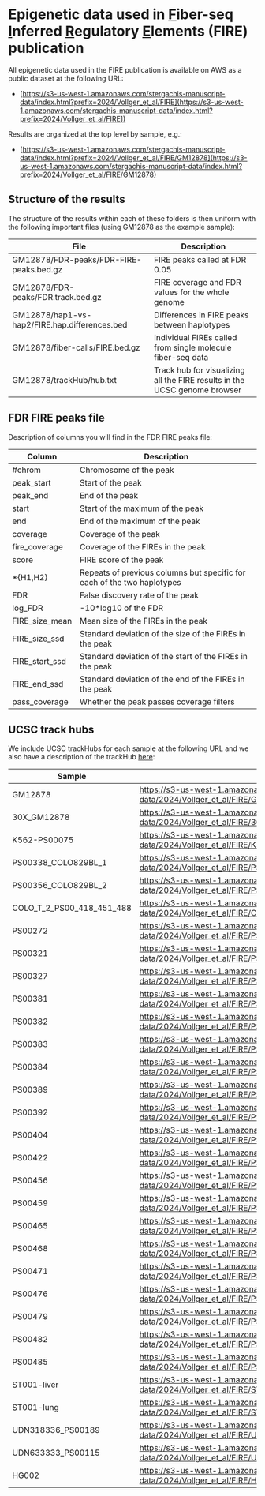 # Epigenetic data used in <ins>F</ins>iber-seq <ins>I</ins>nferred <ins>R</ins>egulatory <ins>E</ins>lements (FIRE) publication

All epigenetic data used in the FIRE publication is available on AWS as a public dataset at the following URL:

- [https://s3-us-west-1.amazonaws.com/stergachis-manuscript-data/index.html?prefix=2024/Vollger_et_al/FIRE](https://s3-us-west-1.amazonaws.com/stergachis-manuscript-data/index.html?prefix=2024/Vollger_et_al/FIRE])

Results are organized at the top level by sample, e.g.:

- [https://s3-us-west-1.amazonaws.com/stergachis-manuscript-data/index.html?prefix=2024/Vollger_et_al/FIRE/GM12878](https://s3-us-west-1.amazonaws.com/stergachis-manuscript-data/index.html?prefix=2024/Vollger_et_al/FIRE/GM12878)

## Structure of the results

The structure of the results within each of these folders is then uniform with the following important files (using GM12878 as the example sample):

| File                                          | Description                                                               |
| --------------------------------------------- | ------------------------------------------------------------------------- |
| GM12878/FDR-peaks/FDR-FIRE-peaks.bed.gz       | FIRE peaks called at FDR 0.05                                             |
| GM12878/FDR-peaks/FDR.track.bed.gz            | FIRE coverage and FDR values for the whole genome                         |
| GM12878/hap1-vs-hap2/FIRE.hap.differences.bed | Differences in FIRE peaks between haplotypes                              |
| GM12878/fiber-calls/FIRE.bed.gz               | Individual FIREs called from single molecule fiber-seq data               |
| GM12878/trackHub/hub.txt                      | Track hub for visualizing all the FIRE results in the UCSC genome browser |

## FDR FIRE peaks file

Description of columns you will find in the FDR FIRE peaks file:

| Column         | Description                                                             |
| -------------- | ----------------------------------------------------------------------- |
| #chrom         | Chromosome of the peak                                                  |
| peak_start     | Start of the peak                                                       |
| peak_end       | End of the peak                                                         |
| start          | Start of the maximum of the peak                                        |
| end            | End of the maximum of the peak                                          |
| coverage       | Coverage of the peak                                                    |
| fire_coverage  | Coverage of the FIREs in the peak                                       |
| score          | FIRE score of the peak                                                  |
| \*{H1,H2}      | Repeats of previous columns but specific for each of the two haplotypes |
| FDR            | False discovery rate of the peak                                        |
| log_FDR        | -10\*log10 of the FDR                                                   |
| FIRE_size_mean | Mean size of the FIREs in the peak                                      |
| FIRE_size_ssd  | Standard deviation of the size of the FIREs in the peak                 |
| FIRE_start_ssd | Standard deviation of the start of the FIREs in the peak                |
| FIRE_end_ssd   | Standard deviation of the end of the FIREs in the peak                  |
| pass_coverage  | Whether the peak passes coverage filters                                |

## UCSC track hubs

We include UCSC trackHubs for each sample at the following URL and we also have a description of the trackHub [here](https://s3-us-west-2.amazonaws.com/stergachis-public1/Mitchell/temp/FIRE/dev/trackHub/fire-description.html):

| Sample                    | Track hub URL                                                                                                                    |
| ------------------------- | -------------------------------------------------------------------------------------------------------------------------------- |
| GM12878                   | https://s3-us-west-1.amazonaws.com/stergachis-manuscript-data/2024/Vollger_et_al/FIRE/GM12878/trackHub/hub.txt                   |
| 30X_GM12878               | https://s3-us-west-1.amazonaws.com/stergachis-manuscript-data/2024/Vollger_et_al/FIRE/30X_GM12878/trackHub/hub.txt               |
| K562-PS00075              | https://s3-us-west-1.amazonaws.com/stergachis-manuscript-data/2024/Vollger_et_al/FIRE/K562-PS00075/trackHub/hub.txt              |
| PS00338_COLO829BL_1       | https://s3-us-west-1.amazonaws.com/stergachis-manuscript-data/2024/Vollger_et_al/FIRE/PS00338_COLO829BL_1/trackHub/hub.txt       |
| PS00356_COLO829BL_2       | https://s3-us-west-1.amazonaws.com/stergachis-manuscript-data/2024/Vollger_et_al/FIRE/PS00356_COLO829BL_2/trackHub/hub.txt       |
| COLO_T_2_PS00_418_451_488 | https://s3-us-west-1.amazonaws.com/stergachis-manuscript-data/2024/Vollger_et_al/FIRE/COLO_T_2_PS00_418_451_488/trackHub/hub.txt |
| PS00272                   | https://s3-us-west-1.amazonaws.com/stergachis-manuscript-data/2024/Vollger_et_al/FIRE/PS00272/trackHub/hub.txt                   |
| PS00321                   | https://s3-us-west-1.amazonaws.com/stergachis-manuscript-data/2024/Vollger_et_al/FIRE/PS00321/trackHub/hub.txt                   |
| PS00327                   | https://s3-us-west-1.amazonaws.com/stergachis-manuscript-data/2024/Vollger_et_al/FIRE/PS00327/trackHub/hub.txt                   |
| PS00381                   | https://s3-us-west-1.amazonaws.com/stergachis-manuscript-data/2024/Vollger_et_al/FIRE/PS00381/trackHub/hub.txt                   |
| PS00382                   | https://s3-us-west-1.amazonaws.com/stergachis-manuscript-data/2024/Vollger_et_al/FIRE/PS00382/trackHub/hub.txt                   |
| PS00383                   | https://s3-us-west-1.amazonaws.com/stergachis-manuscript-data/2024/Vollger_et_al/FIRE/PS00383/trackHub/hub.txt                   |
| PS00384                   | https://s3-us-west-1.amazonaws.com/stergachis-manuscript-data/2024/Vollger_et_al/FIRE/PS00384/trackHub/hub.txt                   |
| PS00389                   | https://s3-us-west-1.amazonaws.com/stergachis-manuscript-data/2024/Vollger_et_al/FIRE/PS00389/trackHub/hub.txt                   |
| PS00392                   | https://s3-us-west-1.amazonaws.com/stergachis-manuscript-data/2024/Vollger_et_al/FIRE/PS00392/trackHub/hub.txt                   |
| PS00404                   | https://s3-us-west-1.amazonaws.com/stergachis-manuscript-data/2024/Vollger_et_al/FIRE/PS00404/trackHub/hub.txt                   |
| PS00422                   | https://s3-us-west-1.amazonaws.com/stergachis-manuscript-data/2024/Vollger_et_al/FIRE/PS00422/trackHub/hub.txt                   |
| PS00456                   | https://s3-us-west-1.amazonaws.com/stergachis-manuscript-data/2024/Vollger_et_al/FIRE/PS00456/trackHub/hub.txt                   |
| PS00459                   | https://s3-us-west-1.amazonaws.com/stergachis-manuscript-data/2024/Vollger_et_al/FIRE/PS00459/trackHub/hub.txt                   |
| PS00465                   | https://s3-us-west-1.amazonaws.com/stergachis-manuscript-data/2024/Vollger_et_al/FIRE/PS00465/trackHub/hub.txt                   |
| PS00468                   | https://s3-us-west-1.amazonaws.com/stergachis-manuscript-data/2024/Vollger_et_al/FIRE/PS00468/trackHub/hub.txt                   |
| PS00471                   | https://s3-us-west-1.amazonaws.com/stergachis-manuscript-data/2024/Vollger_et_al/FIRE/PS00471/trackHub/hub.txt                   |
| PS00476                   | https://s3-us-west-1.amazonaws.com/stergachis-manuscript-data/2024/Vollger_et_al/FIRE/PS00476/trackHub/hub.txt                   |
| PS00479                   | https://s3-us-west-1.amazonaws.com/stergachis-manuscript-data/2024/Vollger_et_al/FIRE/PS00479/trackHub/hub.txt                   |
| PS00482                   | https://s3-us-west-1.amazonaws.com/stergachis-manuscript-data/2024/Vollger_et_al/FIRE/PS00482/trackHub/hub.txt                   |
| PS00485                   | https://s3-us-west-1.amazonaws.com/stergachis-manuscript-data/2024/Vollger_et_al/FIRE/PS00485/trackHub/hub.txt                   |
| ST001-liver               | https://s3-us-west-1.amazonaws.com/stergachis-manuscript-data/2024/Vollger_et_al/FIRE/ST001-liver/trackHub/hub.txt               |
| ST001-lung                | https://s3-us-west-1.amazonaws.com/stergachis-manuscript-data/2024/Vollger_et_al/FIRE/ST001-lung/trackHub/hub.txt                |
| UDN318336_PS00189         | https://s3-us-west-1.amazonaws.com/stergachis-manuscript-data/2024/Vollger_et_al/FIRE/UDN318336_PS00189/trackHub/hub.txt         |
| UDN633333_PS00115         | https://s3-us-west-1.amazonaws.com/stergachis-manuscript-data/2024/Vollger_et_al/FIRE/UDN633333_PS00115/trackHub/hub.txt         |
| HG002                     | https://s3-us-west-1.amazonaws.com/stergachis-manuscript-data/2024/Vollger_et_al/FIRE/HG002/trackHub/hub.txt                     |
